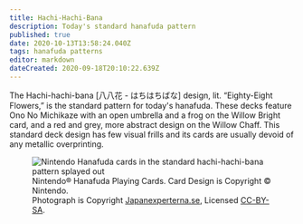 ```yaml
---
title: Hachi-Hachi-Bana
description: Today's standard hanafuda pattern
published: true
date: 2020-10-13T13:58:24.040Z
tags: hanafuda patterns
editor: markdown
dateCreated: 2020-09-18T20:10:22.639Z
---
```


The Hachi-hachi-bana [八八花 - はちはちばな] design, lit. “Eighty-Eight Flowers,” is the standard pattern for today's hanafuda. These decks feature Ono No Michikaze with an open umbrella and a frog on the Willow Bright card, and a red and grey, more abstract design on the Willow Chaff. This standard deck design has few visual frills and its cards are usually devoid of any metallic overprinting.
<br/>
<figure>
<img src="https://upload.wikimedia.org/wikipedia/commons/thumb/b/b3/Hanafuda_b1.jpg/1920px-Hanafuda_b1.jpg" alt="Nintendo Hanafuda cards in the standard hachi-hachi-bana pattern splayed out"/>
  <figcaption>Nintendo&reg; Hanafuda Playing Cards.  Card Design is Copyright &copy; Nintendo. <br />Photograph is Copyright <a href="http://www.japanexperterna.se/" rel="nofollow">Japanexperterna.se</a>, Licensed <a href="https://creativecommons.org/licenses/by-sa/3.0/">CC-BY-SA</a>.</figcaption>
</figure>